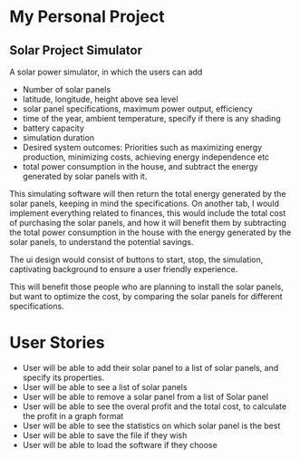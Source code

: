 # My Personal Project

## Solar Project Simulator


A solar power simulator, in which the users can add 


- Number of solar panels
- latitude, longitude, height above sea level
- solar panel specifications, maximum power output, efficiency
- time of the year, ambient temperature, specify if there is any shading
- battery capacity
- simulation duration
- Desired system outcomes: Priorities such as maximizing energy production, minimizing costs, achieving energy 
independence etc
- total power consumption in the house, and subtract the energy generated by solar panels with it.

This simulating software will then return the total energy generated by the solar panels, keeping in mind the
specifications. On another tab, I would implement everything related to finances, this would include the total cost of
purchasing the solar panels, and how it will benefit them by subtracting the total power consumption in the house with
the energy generated by the solar panels, to understand the potential savings.

The ui design would consist of buttons to start, stop, the simulation, captivating background to ensure a user
friendly experience.


This will benefit those people who are planning to install the solar panels, but want to optimize the cost, by comparing
the solar panels for different specifications. 


  
# User Stories

- User will be able to add their solar panel to a list of solar panels, and specify its properties. 
- User will be able to see a list of solar panels 
- User will be able to remove a solar panel from a list of Solar panel
- User will be able to see the overal profit and the total cost, to calculate the profit in a graph format
- User will be able to see the statistics on which solar panel is the best
- User will be able to save the file if they wish
- User will be able to load the software if they choose
